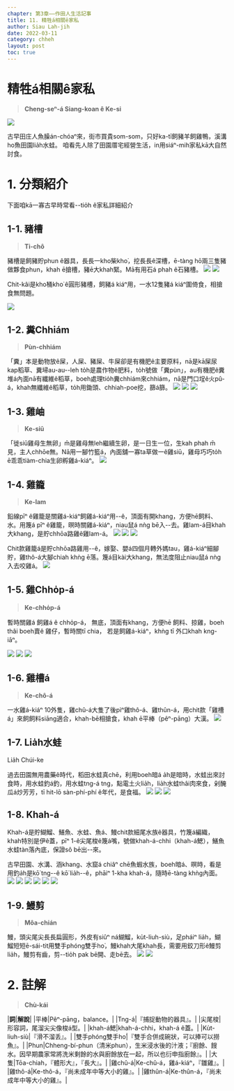 ```yaml
---
chapter: 第3章——作田人生活記事
title: 11. 精牲á相關ê家私
author: Siau Lah-jih
date: 2022-03-11
category: chheh
layout: post
toc: true
---
```


# 精牲á相關ê家私
> **Cheng-seⁿ-á Siang-koan ê Ke-si**

![](../too5/08/8-4-4-2.雞籠.jpg)

古早田庄人魚臊án-chóaⁿ來，街市買貴som-som，只好ka-tī飼豬羊飼雞鴨，溪溝ho͘魚田園lia̍h水蛙。
咱看先人除了田園厝宅經營生活，in用siáⁿ-mih家私kā大自然討食。

# 1. 分類紹介
下面咱kā一寡古早時常看--tio̍h ê家私詳細紹介

## 1-1. 豬槽
> **Ti-chô**

豬槽是飼豬貯phun ê器具，長長一kho͘柴kho͘，挖長長ê深槽，ē-tàng hō͘兩三隻豬做夥食phun，khah ē搶槽，豬ē大khah緊。Mā有用石á phah ê石豬槽。
![](../too5/08/8-4-1-1.豬槽.jpg)
![](../too5/08/8-4-1-2.豬槽.jpg)

Chit-kâi是kho͘桶kho͘ ê圓形豬槽，飼豬á kiáⁿ用，一水12隻豬á kiáⁿ圍倚食，相搶食無問題。

![](../too5/08/8-4-1-3.豬槽.jpg)

## 1-2. 糞Chhiám
> **Pùn-chhiám**

「糞」本是動物放ê屎，人屎、豬屎、牛屎卻是有機肥ê主要原料，nā是kā屎尿kap稻草、糞埽au-au--leh to̍h是農作物ê肥料，to̍h號做「糞pùn」，au有機肥ê糞堆á內面nā有纖維ê稻草，boeh處理tio̍h糞chhiám來chhiám，nā是門口埕ê火pû-á，khah無纖維ê稻草，to̍h用鋤頭、chhiah-poe挖，篩á篩。
![](../too5/08/8-4-2-1.糞扦.jpg)
![](../too5/08/8-4-2-2.糞堆.jpg)
![](../too5/08/8-4-2-3.鍤桮糞扦.jpg)

## 1-3. 雞岫
> **Ke-siū**

「徙siū雞母生無卵」m̄是雞母無leh繼續生卵，是一日生一位，生kah phah m̄見，主人chhōe無。Nā用一腳竹籃á，內面舖一寡ta草做一ê雞siū，雞母巧巧to̍h ē乖乖tiàm-chia生卵孵雞á-kiáⁿ。
![](../too5/08/8-4-3-1.雞岫.jpg)

## 1-4. 雞籠
> **Ke-lam**

鉛線pīⁿ ê雞籠是關雞á-kiáⁿ飼雞á-kiáⁿ用--ê，頂面有開khang，方便hē飼料、水。用篾á pīⁿ ê雞籠，暝時關雞á-kiáⁿ，niau鼠á nǹg bē入--去。雞lam-á目khah大khang，是貯chhōa路雞ê雞lam-á。
![](../too5/08/8-4-4-1.雞籠.jpg)
![](../too5/08/8-4-4-3.雞籠.jpg)
![](../too5/08/8-4-4-4.雞籠.jpg)

Chit款雞籠á是貯chhōa路雞用--ê，嫁娶、嬰á四個月轉外媽tau，雞á-kiáⁿ細腳貯，雞thô-á大腳chiah khǹg ē落。篾á目kài大khang，無法度阻止niau鼠á nǹg入去咬雞á。
![](../too5/08/8-4-4-5.雞籠.jpg)

## 1-5. 雞Chho̍p-á
> **Ke-chho̍p-á**

暫時關雞á 飼雞á ê chho̍p-á， 無底，頂面有khang，方便hē 飼料、掠雞，boeh thâi boeh賣ê 雞仔，暫時關tī chia， 若是飼雞á-kiáⁿ，khǹg tī 外口khah kng-iāⁿ。

![](../too5/08/8-4-5-1.雞chho̍p仔.jpg)
![](../too5/08/8-4-5-2.雞chho̍p仔.jpg)
![](../too5/08/8-4-5-3.雞chho̍p仔.jpg)

## 1-6. 雞槽á
> **Ke-chô-á**

一水雞á-kiáⁿ 10外隻，雞chû-á大隻了後pìⁿ雞thô-á、雞thûn-á，用chit款「雞槽á」來飼飼料siāng適合，khah-bē相搶食，khah ē平棒（pêⁿ-pāng）大漢。
![](../too5/08/8-4-6-1.雞槽仔.jpg)

## 1-7. Lia̍h水蛙
Lia̍h Chúi-ke

過去田園無用農藥ê時代，稻田水蛙真chē，利用boeh暗á a̍h是暗時，水蛙出來討食時，用水蛙釣á釣，用水蛙tng-á tng，點電土火lia̍h，lia̍h水蛙thâi肉來食，剁醃瓜á炒芳芳，tī hit-lō sàn-phí-phí ê年代，是食福。
![](../too5/08/8-4-7-1.掠水蛙.jpg)
![](../too5/08/8-4-7-2.掠水蛙.jpg)
![](../too5/08/8-4-7-3.掠水蛙.jpg)

## 1-8. Khah-á

Khah-á是貯鰗鰡、鱔魚、水蛙、魚á、鰻chit款細尾水族ê器具，竹篾á編織，khah特別是伊ê蓋，pīⁿ 1-ê尖尾梭ê篾á嘴，號做khah-á-chhi（khah-á鰓），鱔魚水蛙tàn落內底，保證sô bē出--來。

古早田園、水溝、涵khang、水窟á chiâⁿ chē魚蝦水族，boeh暗á、暝時，看是用釣a̍h是kō͘ tng--ê kō͘ lia̍h--ê，phāiⁿ 1-kha khah-á，隨時ē-tàng khǹg內面。
![](../too5/08/8-4-8-1.籗仔.jpg)
![](../too5/08/8-4-8-2.籗仔.jpg)
![](../too5/08/8-4-8-3.籗仔.jpg)
![](../too5/08/8-4-8-4.籗仔.jpg)
![](../too5/08/8-4-8-5.籗仔.jpg)
![](../too5/08/8-4-8-6.籗仔.jpg)

## 1-9. 鰻剪
> **Môa-chián**

鰻，頭尖尾尖長長扁圓形，外皮有siûⁿ ná鰗鰡，ku̍t-liuh-siù，足pháiⁿ lia̍h，鰗鰡短短ē-sái-tit用雙手phóng雙手ho͘，鰻khah大尾khah長，需要用鉸刀形ê鰻剪lia̍h，鰻剪有齒，剪--tio̍h pak bē開、走bē去。
![](../too5/08/8-4-9-1.鰻剪.jpg)
![](../too5/08/8-4-9-2.鰻剪.jpg)

# 2. 註解
> **Chù-kái**

|**詞**|**解說**|
|平棒|Pêⁿ-pāng，balance。|
|Tng-á|『捕捉動物的器具』。|
|尖尾梭|形容詞，尾溜尖尖像梭á型。|
|khah-á鰓|khah-á-chhi，khah-á ê蓋。|
|Ku̍t-liuh-siù|『滑不溜丢』。|
|雙手phóng雙手ho͘|『雙手合併成碗狀，可以捧可以撈魚』。|
|Phun|Chheng-bí-phun（清米phun），生米浸水後的汁液；『廚餘、餿水。因早期農家常將洗米剩餘的水與廚餘放在一起，所以也衍申指廚餘』。|
|大隻|Tōa-chiah，『體形大』，『長大』。|
|雞chû-á|Ke-chû-á，雞á-kiáⁿ，『雛雞』。|
|雞thô-á|Ke-thô-á，『尚未成年中等大小的雞』。|
|雞thûn-á|Ke-thûn-á，『尚未成年中等大小的雞』。|
